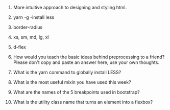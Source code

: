 <!-- Answers to the Self Study Questions go here -->
1. More intuitive approach to designing and styling html.
2. yarn -g -install less
3. border-radius
4. xs, sm, md, lg, xl
5. d-flex

1. How would you teach the basic ideas behind preprocessing to a friend?  Please don't copy and paste an answer here, use your own thoughts.
2. What is the yarn command to globally install LESS?
3. What is the most useful mixin you have used this week?
4. What are the names of the 5 breakpoints used in bootstrap?
5. What is the utility class name that turns an element into a flexbox?
